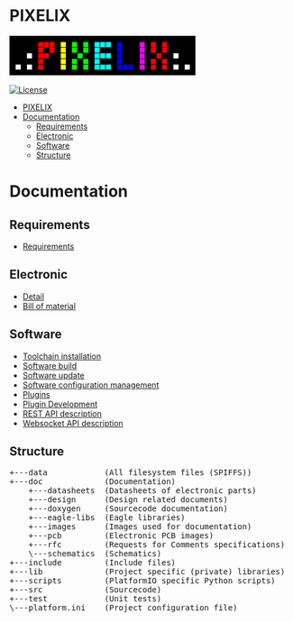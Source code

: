 # PIXELIX
![PIXELIX](./images/LogoBlack.png)

[![License](https://img.shields.io/badge/license-MIT-blue.svg)](http://choosealicense.com/licenses/mit/)

- [PIXELIX](#pixelix)
- [Documentation](#documentation)
  - [Requirements](#requirements)
  - [Electronic](#electronic)
  - [Software](#software)
  - [Structure](#structure)

# Documentation

## Requirements

* [Requirements](REQUIREMENTS.md)

## Electronic

* [Detail](ELECTRONIC.md)
* [Bill of material](BOM.md)

## Software

* [Toolchain installation](TOOLCHAIN-INSTALLATION.md)
* [Software build](SW-BUILD.md)
* [Software update](SW-UPDATE.md)
* [Software configuration management](SW-RELEASE.md)
* [Plugins](PLUGINS.md)
* [Plugin Development](PLUGIN-DEV.md)
* [REST API description](https://app.swaggerhub.com/apis/BlueAndi/Pixelix)
* [Websocket API description](WEBSOCKET.md)

## Structure

<pre>
+---data            (All filesystem files (SPIFFS))
+---doc             (Documentation)
    +---datasheets  (Datasheets of electronic parts)
    +---design      (Design related documents)
    +---doxygen     (Sourcecode documentation)
    +---eagle-libs  (Eagle libraries)
    +---images      (Images used for documentation)
    +---pcb         (Electronic PCB images)
    +---rfc         (Requests for Comments specifications)
    \---schematics  (Schematics)
+---include         (Include files)
+---lib             (Project specific (private) libraries)
+---scripts         (PlatformIO specific Python scripts)
+---src             (Sourcecode)
+---test            (Unit tests)
\---platform.ini    (Project configuration file)
</pre>
